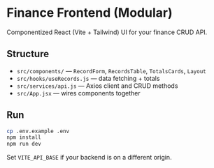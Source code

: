 # Finance Frontend (Modular)

Componentized React (Vite + Tailwind) UI for your finance CRUD API.

## Structure
- `src/components/` — `RecordForm`, `RecordsTable`, `TotalsCards`, `Layout`
- `src/hooks/useRecords.js` — data fetching + totals
- `src/services/api.js` — Axios client and CRUD methods
- `src/App.jsx` — wires components together

## Run
```bash
cp .env.example .env
npm install
npm run dev
```
Set `VITE_API_BASE` if your backend is on a different origin.